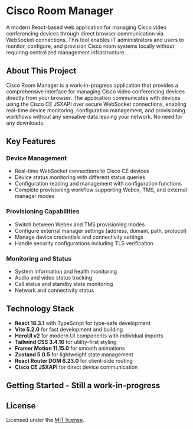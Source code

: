 # Cisco Room Manager

A modern React-based web application for managing Cisco video conferencing devices through direct browser communication via WebSocket connections. This tool enables IT administrators and users to monitor, configure, and provision Cisco room systems locally without requiring centralized management infrastructure.

## About This Project

Cisco Room Manager is a work-in-progress application that provides a comprehensive interface for managing Cisco video conferencing devices directly from your browser. The application communicates with devices using the Cisco CE JSXAPI over secure WebSocket connections, enabling real-time device monitoring, configuration management, and provisioning workflows without any sensative data leaving your network. No need for any downloads.

## Key Features

### Device Management

- Real-time WebSocket connections to Cisco CE devices
- Device status monitoring with different status queries
- Configuration reading and management with configuration functions
- Complete provisioning workflow supporting Webex, TMS, and external manager modes

### Provisioning Capabilities

- Switch between Webex and TMS provisioning modes
- Configure external manager settings (address, domain, path, protocol)
- Manage device credentials and connectivity settings
- Handle security configurations including TLS verification

### Monitoring and Status

- System information and health monitoring
- Audio and video status tracking
- Call status and standby state monitoring
- Network and connectivity status

## Technology Stack

- **React 18.3.1** with TypeScript for type-safe development
- **Vite 5.2.0** for fast development and building
- **HeroUI v2** for modern UI components with individual imports
- **Tailwind CSS 3.4.16** for utility-first styling
- **Framer Motion 11.15.0** for smooth animations
- **Zustand 5.0.5** for lightweight state management
- **React Router DOM 6.23.0** for client-side routing
- **Cisco CE JSXAPI** for direct device communication

## Getting Started - Still a work-in-progress

## License

Licensed under the [MIT license](https://github.com/frontio-ai/vite-template/blob/main/LICENSE).
